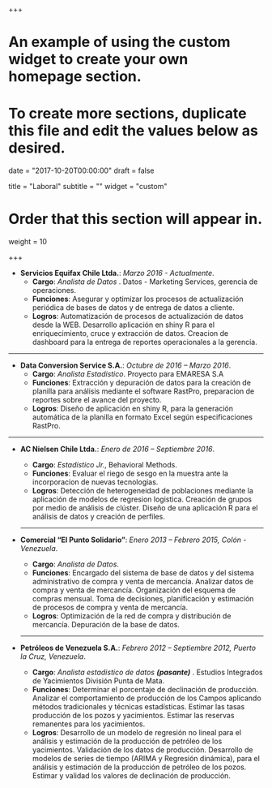 +++
# An example of using the custom widget to create your own homepage section.
# To create more sections, duplicate this file and edit the values below as desired.

date = "2017-10-20T00:00:00"
draft = false

title = "Laboral"
subtitle = ""
widget = "custom"

# Order that this section will appear in.
weight = 10

+++
* **Servicios Equifax Chile Ltda.**: _Marzo 2016 - Actualmente_. 
  + **Cargo**: 
  _Analista de Datos_
  . Datos - Marketing Services, gerencia de operaciones.
  + **Funciones**: 
  Asegurar y optimizar los procesos de actualización periódica de bases de datos y
de entrega de datos a cliente.
  + **Logros**:
  Automatización de procesos de actualización de datos desde la WEB.
  Desarrollo aplicación en shiny R para el enriquecimiento, cruce y extracción de datos.
  Creacion de dashboard para la entrega de reportes operacionales a la gerencia.

<hr></hr>

* **Data Conversion Service S.A.**: _Octubre de 2016 – Marzo 2016_.
  + **Cargo**:
  _Analista Estadistico_. Proyecto para EMARESA S.A
  + **Funciones**:
  Extracción y depuración de datos para la creación de planilla para análisis mediante el software RastPro, preparacion de reportes sobre el avance del proyecto.
  + **Logros**:
  Diseño de aplicación en shiny R, para la generación automática de la planilla en formato Excel según especificaciones RastPro.
<hr></hr>

* **AC Nielsen Chile Ltda.**: _Enero de 2016 – Septiembre 2016_.
  + **Cargo**: 
  _Estadístico Jr._, Behavioral Methods.
  + **Funciones**:
  Evaluar el riego de sesgo en la muestra ante la incorporacion de nuevas tecnologias.
  + **Logros**:
  Detección de heterogeneidad de poblaciones mediante la aplicación de modelos de regresion logistica.
  Creación de grupos por medio de análisis de clúster.
  Diseño de una aplicación R para el análisis de datos y creación de perfiles.
  <hr></hr>

* **Comercial “El Punto Solidario”**: _Enero 2013 – Febrero 2015, Colón - Venezuela_. 
  + **Cargo**:
  _Analista de Datos_.
  + **Funciones**:
  Encargado del sistema de base de datos y del sistema administrativo de compra y venta de mercancía.
  Analizar datos de compra y venta de mercancía.
  Organización del esquema de compras mensual.
  Toma de decisiones, planificación y estimación de procesos de compra y venta de mercancía.
  + **Logros**:
  Optimización de la red de compra y distribución de mercancía.
  Depuración de la base de datos.
  <hr></hr>

* **Petróleos de Venezuela S.A.**:  _Febrero 2012 – Septiembre 2012, Puerto la Cruz, Venezuela_.
  + **Cargo**:
  _Analista estadistico de datos **(pasante)**_ . Estudios Integrados de Yacimientos División Punta de Mata.
  + **Funciones**:
  Determinar el porcentaje de declinación de producción.
  Analizar el comportamiento de producción de los Campos aplicando métodos tradicionales y técnicas estadísticas.
  Estimar las tasas producción de los pozos y yacimientos.
  Estimar las reservas remanentes para los yacimientos.
  + **Logros**:
  Desarrollo de un modelo de regresión no lineal para el análisis y estimación de la producción de petróleo de los yacimientos.
  Validación de los datos de producción.
  Desarrollo de modelos de series de tiempo (ARIMA y Regresión dinámica), para el análisis y estimación de la producción de petróleo de los pozos.
  Estimar y validad los valores de declinación de producción.
  
  
